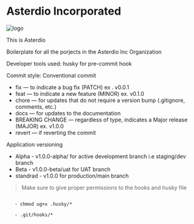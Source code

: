 # Asterdio Incorporated

![logo](https://asterdio.com/wp-content/uploads/2022/06/asterdio-light.png)

This is Asterdio

Boilerplate for all the porjects in the Asterdio Inc Organization

Developer tools used:
husky for pre-commit hook

Commit style:
Conventional commit

- fix — to indicate a bug fix (PATCH) ex . v0.0.1
- feat — to indicate a new feature (MINOR) ex. v0.1.0
- chore — for updates that do not require a version bump (.gitignore, comments, etc.)
- docs — for updates to the documentation
- BREAKING CHANGE — regardless of type, indicates a Major release (MAJOR) ex. v1.0.0
- revert — if reverting the commit

Application versioning
- Alpha - v1.0.0-alpha/ for active development branch i.e staging/dev branch
- Beta - v1.0.0-beta/uat for UAT branch 
- standrad - v1.0.0 for production/main branch

> Make sure to give proper permissions to the hooks and husky file

<code>
   - chmod ug+x .husky/*
</code>

<code>
   - .git/hooks/*
</code>
